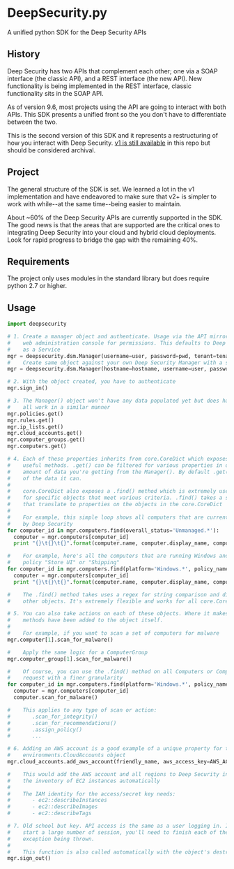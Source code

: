 # DeepSecurity.py

A unified python SDK for the Deep Security APIs

## History

Deep Security has two APIs that complement each other; one via a SOAP interface (the classic API), and a REST interface (the new API). New functionality is being implemented in the REST interface, classic functionality sits in the SOAP API.

As of version 9.6, most projects using the API are going to interact with both APIs. This SDK presents a unified front so the you don't have to differentiate between the two.

This is the second version of this SDK and it represents a restructuring of how you interact with Deep Security. [v1 is still available](https://github.com/deep-security/deep-security-py/tree/v1.0) in this repo but should be considered archival.

## Project

The general structure of the SDK is set. We learned a lot in the v1 implementation and have endeavored to make sure that v2+ is simpler to work with while--at the same time--being easier to maintain.

About ~60% of the Deep Security APIs are currently supported in the SDK. The good news is that the areas that are supported are the critical ones to integrating Deep Security into your cloud and hybrid cloud deployments. Look for rapid progress to bridge the gap with the remaining 40%.

## Requirements

The project only uses modules in the standard library but does require python 2.7 or higher.

## Usage

```python
import deepsecurity

# 1. Create a manager object and authenticate. Usage via the API mirrors the
#    web administration console for permissions. This defaults to Deep Security
#    as a Service
mgr = deepsecurity.dsm.Manager(username=user, password=pwd, tenant=tenant_name)
#    Create same object against your own Deep Security Manager with a self-signed SSL certificate
mgr = deepsecurity.dsm.Manager(hostname=hostname, username=user, password=pwd, ignore_ssl_validation=True)

# 2. With the object created, you have to authenticate 
mgr.sign_in()

# 3. The Manager() object won't have any data populated yet but does have a number of properties
#    all work in a similar manner
mgr.policies.get()
mgr.rules.get()
mgr.ip_lists.get()
mgr.cloud_accounts.get()
mgr.computer_groups.get()
mgr.computers.get()

# 4. Each of these properties inherits from core.CoreDict which exposes the .get() and other
#    useful methods. .get() can be filtered for various properties in order to reduce the 
#    amount of data you're getting from the Manager(). By default .get() will get all
#    of the data it can. 
#
#    core.CoreDict also exposes a .find() method which is extremely useful for searching
#    for specific objects that meet various criteria. .find() takes a set of keyword arguments
#    that translate to properties on the objects in the core.CoreDict
#
#    For example, this simple loop shows all computers that are currently 'Unmanaged' by 
#    by Deep Security
for computer_id in mgr.computers.find(overall_status='Unmanaged.*'):
  computer = mgr.computers[computer_id]
  print "{}\t{}\t{}".format(computer.name, computer.display_name, computer.overall_status)

#    For example, here's all the computers that are running Windows and have the security
#    policy "Store UI" or "Shipping"
for computer_id in mgr.computers.find(platform='Windows.*', policy_name=['Store UI', 'Shipping']):
  computer = mgr.computers[computer_id]
  print "{}\t{}\t{}".format(computer.name, computer.display_name, computer.overall_status)

#    The .find() method takes uses a regex for string comparison and direct comparison for 
#    other objects. It's extremely flexible and works for all core.CoreDict objects

# 5. You can also take actions on each of these objects. Where it makes sense, the relevant API
#    methods have been added to the object itself.
#
#    For example, if you want to scan a set of computers for malware
mgr.computer[1].scan_for_malware()

#    Apply the same logic for a ComputerGroup
mgr.computer_group[1].scan_for_malware()

#    Of course, you can use the .find() method on all Computers or ComputerGroups to filter the
#    request with a finer granularity
for computer_id in mgr.computers.find(platform='Windows.*', policy_name=['Store UI', 'Shipping']):
  computer = mgr.computers[computer_id]
  computer.scan_for_malware()

#    This applies to any type of scan or action:
#       .scan_for_integrity()
#       .scan_for_recommendations()
#       .assign_policy()
#       ...

# 6. Adding an AWS account is a good example of a unique property for the 
#    environments.CloudAccounts object
mgr.cloud_accounts.add_aws_account(friendly_name, aws_access_key=AWS_ACCESS_KEY, aws_secret_key=AWS_SECRET_KEY)

#    This would add the AWS account and all regions to Deep Security in order to sync 
#    the inventory of EC2 instances automatically
#
#    The IAM identity for the access/secret key needs:
#       - ec2::describeInstances
#       - ec2::describeImages
#       - ec2::describeTags

# 7. Old school but key. API access is the same as a user logging in. If you are going to
#    start a large number of session, you'll need to finish each of them to avoid
#    exception being thrown.
#
#    This function is also called automatically with the object's destructor
mgr.sign_out()
```